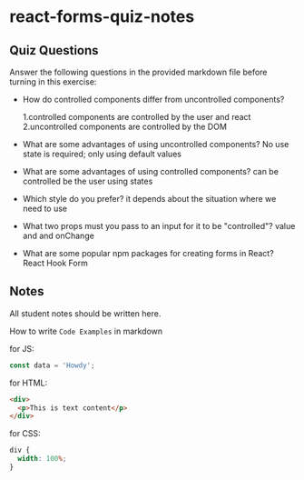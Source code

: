 # react-forms-quiz-notes

## Quiz Questions

Answer the following questions in the provided markdown file before turning in this exercise:

- How do controlled components differ from uncontrolled components?

  1.controlled components are controlled by the user and react
  2.uncontrolled components are controlled by the DOM

- What are some advantages of using uncontrolled components?
  No use state is required; only using default values

- What are some advantages of using controlled components?
  can be controlled be the user using states

- Which style do you prefer?
  it depends about the situation where we need to use

- What two props must you pass to an input for it to be "controlled"?
  value and and onChange

- What are some popular npm packages for creating forms in React?
  React Hook Form

## Notes

All student notes should be written here.

How to write `Code Examples` in markdown

for JS:

```javascript
const data = 'Howdy';
```

for HTML:

```html
<div>
  <p>This is text content</p>
</div>
```

for CSS:

```css
div {
  width: 100%;
}
```

